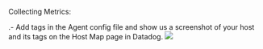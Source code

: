 Collecting Metrics:

.- Add tags in the Agent config file and show us a screenshot of your host and its tags on the Host Map page in Datadog.
<img src="https://github.com/aesteban00/screenshots/Agent_tag_GUI.png" />

